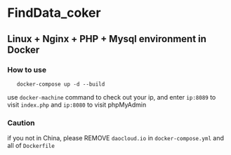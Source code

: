 # FindData_coker
## Linux + Nginx + PHP + Mysql environment in Docker
### How to use
```
   docker-compose up -d --build
```
use `docker-machine` command to check out your ip, and enter `ip:8089` to visit `index.php` and `ip:8080` to visit phpMyAdmin
### Caution
if you not in China, please REMOVE `daocloud.io` in `docker-compose.yml` and all of `Dockerfile`
